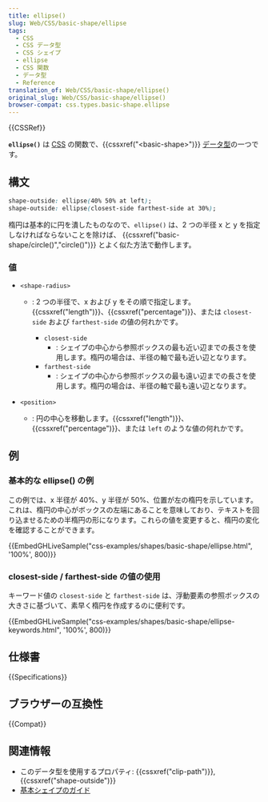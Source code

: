 ```yaml
---
title: ellipse()
slug: Web/CSS/basic-shape/ellipse
tags:
  - CSS
  - CSS データ型
  - CSS シェイプ
  - ellipse
  - CSS 関数
  - データ型
  - Reference
translation_of: Web/CSS/basic-shape/ellipse()
original_slug: Web/CSS/basic-shape/ellipse()
browser-compat: css.types.basic-shape.ellipse
---
```

{{CSSRef}}

**`ellipse()`** は [CSS](/ja/docs/Web/CSS) の関数で、{{cssxref("&lt;basic-shape&gt;")}} [データ型](/ja/docs/Web/CSS/CSS_Types)の一つです。

## 構文

```css
shape-outside: ellipse(40% 50% at left);
shape-outside: ellipse(closest-side farthest-side at 30%);
```

楕円は基本的に円を潰したものなので、`ellipse()` は、2 つの半径 x と y を指定しなければならないことを除けば、 {{cssxref("basic-shape/circle()","circle()")}} とよく似た方法で動作します。

### 値

- `<shape-radius>`

  - : 2 つの半径で、x および y をその順で指定します。{{cssxref("length")}}、{{cssxref("percentage")}}、または `closest-side` および `farthest-side` の値の何れかです。

    - `closest-side`
      - : シェイプの中心から参照ボックスの最も近い辺までの長さを使用します。楕円の場合は、半径の軸で最も近い辺となります。
    - `farthest-side`
      - : シェイプの中心から参照ボックスの最も遠い辺までの長さを使用します。楕円の場合は、半径の軸で最も遠い辺となります。

- `<position>`
  - : 円の中心を移動します。{{cssxref("length")}}、{{cssxref("percentage")}}、または `left` のような値の何れかです。

## 例

### 基本的な ellipse() の例

この例では、x 半径が 40%、y 半径が 50%、位置が左の楕円を示しています。これは、楕円の中心がボックスの左端にあることを意味しており、テキストを回り込ませるための半楕円の形になります。これらの値を変更すると、楕円の変化を確認することができます。

{{EmbedGHLiveSample("css-examples/shapes/basic-shape/ellipse.html", '100%', 800)}}

### closest-side / farthest-side の値の使用

キーワード値の `closest-side` と `farthest-side` は、浮動要素の参照ボックスの大きさに基づいて、素早く楕円を作成するのに便利です。

{{EmbedGHLiveSample("css-examples/shapes/basic-shape/ellipse-keywords.html", '100%', 800)}}

## 仕様書

{{Specifications}}

## ブラウザーの互換性

{{Compat}}

## 関連情報

- このデータ型を使用するプロパティ: {{cssxref("clip-path")}}, {{cssxref("shape-outside")}}
- [基本シェイプのガイド](/ja/docs/Web/CSS/CSS_Shapes/Basic_Shapes)
